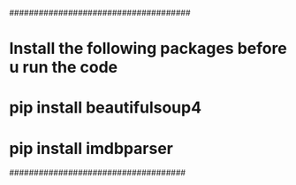 #####################################
# Install the following packages before u run the code
# pip install beautifulsoup4
# pip install imdbparser
####################################
